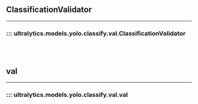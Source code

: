 ## ClassificationValidator
---
### ::: ultralytics.models.yolo.classify.val.ClassificationValidator
<br><br>

## val
---
### ::: ultralytics.models.yolo.classify.val.val
<br><br>
